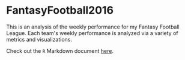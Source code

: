 # FantasyFootball2016

This is an analysis of the weekly performance for my Fantasy Football League. Each team's weekly performance is analyzed via a variety of metrics and visualizations.

Check out the `R` Markdown document [here](https://evanoman.github.io/FantasyFootball2016/Weekly/).
